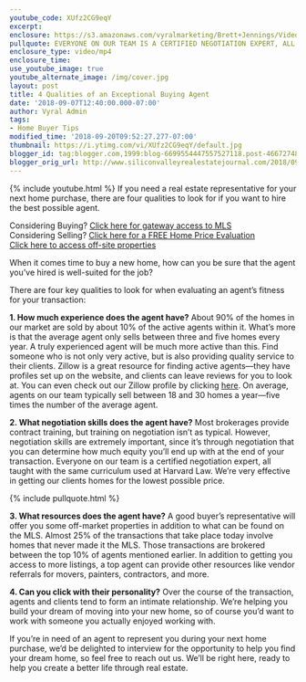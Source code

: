 ```yaml
---
youtube_code: XUfz2CG9eqY
excerpt:
enclosure: https://s3.amazonaws.com/vyralmarketing/Brett+Jennings/Videos/2018/September/Brett+Jennings+Real+Estate+Experts-+What+Qualities+Do+Top+Agents+Have%253F.mp4
pullquote: EVERYONE ON OUR TEAM IS A CERTIFIED NEGOTIATION EXPERT, ALL TAUGHT WITH THE SAME CURRICULUM USED AT HARVARD LAW.
enclosure_type: video/mp4
enclosure_time:
use_youtube_image: true
youtube_alternate_image: /img/cover.jpg
layout: post
title: 4 Qualities of an Exceptional Buying Agent
date: '2018-09-07T12:40:00.000-07:00'
author: Vyral Admin
tags:
- Home Buyer Tips
modified_time: '2018-09-20T09:52:27.277-07:00'
thumbnail: https://i.ytimg.com/vi/XUfz2CG9eqY/default.jpg
blogger_id: tag:blogger.com,1999:blog-6699554447557527118.post-466727484927303083
blogger_orig_url: http://www.siliconvalleyrealestatejournal.com/2018/09/what-qualities-do-top-agents-have.html
---
```

{% include youtube.html %}
If you need a real estate representative for your next home purchase, there are four qualities to look for if you want to hire the best possible agent.

<div class="post-cta">
Considering Buying? <a href="http://www.siliconvalleyrealestatesearch.com/?utm_source=BLOG&utm_campaign=Video+Blog&utm_medium=referral" target="_blank">Click here for gateway access to MLS</a><br>
Considering Selling? <a href="http://www.siliconvalleyrealestatesearch.com/home-valuation/?utm_source=VYRAL&utm_campaign=Vyral+Emails+&utm_medium=referral" target="_blank">Click here for a FREE Home Price Evaluation</a><br>
<a href="https://www.siliconvalleyrealestatesearch.com/off-market-list/" target="_blank">Click here to access off-site properties</a>
</div>

When it comes time to buy a new home, how can you be sure that the agent you’ve hired is well-suited for the job?

There are four key qualities to look for when evaluating an agent’s fitness for your transaction:

**1. How much experience does the agent have?** About 90% of the homes in our market are sold by about 10% of the active agents within it. What’s more is that the average agent only sells between three and five homes every year. A truly experienced agent will be much more active than this. Find someone who is not only very active, but is also providing quality service to their clients. Zillow is a great resource for finding active agents—they have profiles set up on the website, and clients can leave reviews for you to look at. You can even check out our Zillow profile by clicking <a href="https://www.zillow.com/profile/BrettJenningsTeam/" target="_blank">here</a>. On average, agents on our team typically sell between 18 and 30 homes a year—five times the number of the average agent.

**2. What negotiation skills does the agent have?** Most brokerages provide contract training, but training on negotiation isn’t as typical. However, negotiation skills are extremely important, since it’s through negotiation that you can determine how much equity you’ll end up with at the end of your transaction. Everyone on our team is a certified negotiation expert, all taught with the same curriculum used at Harvard Law. We’re very effective in getting our clients homes for the lowest possible price.

{% include pullquote.html %}

**3. What resources does the agent have?** A good buyer’s representative will offer you some off-market properties in addition to what can be found on the MLS. Almost 25% of the transactions that take place today involve homes that never made it the MLS. Those transactions are brokered between the top 10% of agents mentioned earlier. In addition to getting you access to more listings, a top agent can provide other resources like vendor referrals for movers, painters, contractors, and more.

**4. Can you click with their personality?** Over the course of the transaction, agents and clients tend to form an intimate relationship. We’re helping you build your dream of moving into your new home, so of course you’d want to work with someone you actually enjoyed working with.

If you’re in need of an agent to represent you during your next home purchase, we’d be delighted to interview for the opportunity to help you find your dream home, so feel free to reach out us. We’ll be right here, ready to help you create a better life through real estate.
